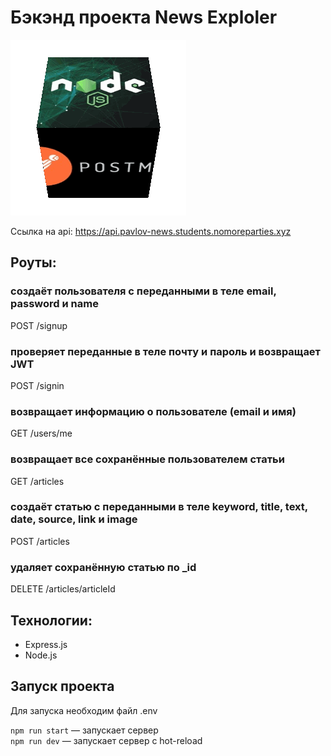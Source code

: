 


# Бэкэнд проекта News Exploler

![](bloggif_608b98d0d2acf.gif)

Ссылка на api: https://api.pavlov-news.students.nomoreparties.xyz


## Роуты: 
### создаёт пользователя с переданными в теле email, password и name
POST /signup

### проверяет переданные в теле почту и пароль и возвращает JWT
POST /signin 

### возвращает информацию о пользователе (email и имя)
GET /users/me

### возвращает все сохранённые пользователем статьи
GET /articles

### создаёт статью с переданными в теле keyword, title, text, date, source, link и image
POST /articles

### удаляет сохранённую статью  по _id
DELETE /articles/articleId 

## Технологии:
* Express.js
* Node.js

## Запуск проекта
Для запуска необходим файл .env

`npm run start` — запускает сервер   
`npm run dev` — запускает сервер с hot-reload

